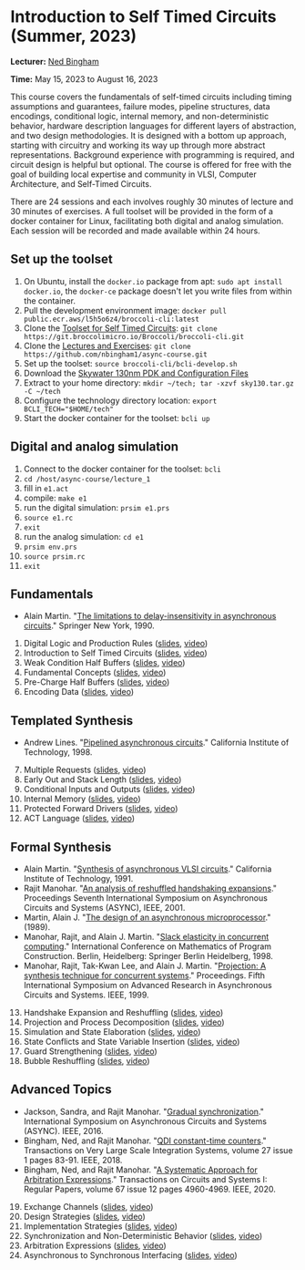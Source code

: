 # Introduction to Self Timed Circuits (Summer, 2023)

**Lecturer:** [Ned Bingham](https://www.nedbingham.com/index.py)

**Time:** May 15, 2023 to August 16, 2023

This course covers the fundamentals of self-timed circuits including timing assumptions and guarantees, failure modes, pipeline structures, data encodings, conditional logic, internal memory, and non-deterministic behavior, hardware description languages for different layers of abstraction, and two design methodologies. It is designed with a bottom up approach, starting with circuitry and working its way up through more abstract representations. Background experience with programming is required, and circuit design is helpful but optional. The course is offered for free with the goal of building local expertise and community in VLSI, Computer Architecture, and Self-Timed Circuits.

There are 24 sessions and each involves roughly 30 minutes of lecture and 30 minutes of exercises. A full toolset will be provided in the form of a docker container for Linux, facilitating both digital and analog simulation. Each session will be recorded and made available within 24 hours.

## Set up the toolset
1. On Ubuntu, install the `docker.io` package from apt: `sudo apt install docker.io`, the `docker-ce` package doesn't let you write files from within the container.
2. Pull the development environment image: `docker pull public.ecr.aws/l5h5o6z4/broccoli-cli:latest`
3. Clone the [Toolset for Self Timed Circuits](https://git.broccolimicro.io/Broccoli/broccoli-cli.git): `git clone https://git.broccolimicro.io/Broccoli/broccoli-cli.git`
4. Clone the [Lectures and Exercises](https://github.com/nbingham1/async-course): `git clone https://github.com/nbingham1/async-course.git`
5. Set up the toolset: `source broccoli-cli/bcli-develop.sh`
6. Download the [Skywater 130nm PDK and Configuration Files](https://broccoli-hosting.s3.us-east-2.amazonaws.com/sky130.tar.gz)
7. Extract to your home directory: `mkdir ~/tech; tar -xzvf sky130.tar.gz -C ~/tech`
8. Configure the technology directory location: `export BCLI_TECH="$HOME/tech"`
9. Start the docker container for the toolset: `bcli up`

## Digital and analog simulation
1. Connect to the docker container for the toolset: `bcli`
2. `cd /host/async-course/lecture_1`
3. fill in `e1.act`
4. compile: `make e1`
5. run the digital simulation: `prsim e1.prs`
6. `source e1.rc`
7. `exit`
8. run the analog simulation: `cd e1`
9. `prsim env.prs`
10. `source prsim.rc`
11. `exit`

## Fundamentals
* Alain Martin. "[The limitations to delay-insensitivity in asynchronous circuits](https://apps.dtic.mil/sti/pdfs/ADA447737.pdf)." Springer New York, 1990.

1. Digital Logic and Production Rules ([slides](https://docs.google.com/presentation/d/1cLKMn4uYdLjXH_-CSFSHtB_IwZgCw5KPNmtQ7OIhKKQ/edit?usp=share_link), [video](https://youtu.be/_dsd3ecJ-8Y))
2. Introduction to Self Timed Circuits ([slides](https://docs.google.com/presentation/d/1OzqIr0iPFxu5Yyru-aGmRNN8m_EwbITPKqGwrZ-rIzQ/edit?usp=share_link), [video](https://youtu.be/nOvawxM2c1I))
3. Weak Condition Half Buffers ([slides](https://docs.google.com/presentation/d/1Ae6GOhyKmqAqawERvFYdDchxlWtKP1cmSZtyE2wq20E/edit?usp=share_link), [video](https://youtu.be/a-rgJJXfn2I))
4. Fundamental Concepts ([slides](https://docs.google.com/presentation/d/1f23xGafgNvVpY4guUtqyL1xsdXDWSiiRfqSzW01iOHA/edit?usp=share_link), [video](https://youtu.be/Im1H-s8ZOvU))
5. Pre-Charge Half Buffers ([slides](https://docs.google.com/presentation/d/1Fg7Uer-RXjpMPTauT6M7l8CnJ1Y1Dcn6qQndKsx_7Bg/edit?usp=share_link), [video](https://youtu.be/6bvNrrWV1Ks))
6. Encoding Data ([slides](https://docs.google.com/presentation/d/1PHXakPZGedAyphqwSpcx1uw0RQ562dQeh3ZTjLnZw2s/edit?usp=share_link), [video](https://youtu.be/PkEi-iDIyPA))

## Templated Synthesis
* Andrew Lines. "[Pipelined asynchronous circuits](https://authors.library.caltech.edu/26834/5/CSTR1998.pdf)." California Institute of Technology, 1998.

7. Multiple Requests ([slides](https://docs.google.com/presentation/d/1s_f3T7RSWY7VonrMGS_M-SNdooi7cuic0O5wLWw85O4/edit?usp=share_link), [video](https://youtu.be/51VIQZzjbcY))
8. Early Out and Stack Length ([slides](https://docs.google.com/presentation/d/1iFA7rXCNSSa9zDEqBfaddh-w30ixjOPi9SmSWKnzHjM/edit?usp=share_link), [video](https://youtu.be/cwQGCfJ8ouQ))
9. Conditional Inputs and Outputs ([slides](https://docs.google.com/presentation/d/1nXX4WGaIJvcG3CUZzMOjIllyQe81UEInZ6kzA65aitg/edit?usp=share_link), [video](https://youtu.be/vPRKxspzhaY))
10. Internal Memory ([slides](https://docs.google.com/presentation/d/1Tme2K670CnikIEX6aqYH_krpukfNJIAZXqUp0d_spv4/edit?usp=share_link), [video](https://youtu.be/iLYEX_bV1-Q))
11. Protected Forward Drivers ([slides](https://docs.google.com/presentation/d/1CO_WGqkgJpxIOGpSIcCbnd1i7_t2oloIKbncIudVl5E/edit?usp=share_link), [video](https://youtu.be/t1L7jFcWvKs))
12. ACT Language ([slides](https://docs.google.com/presentation/d/169Bvo2WfLbIdNftJpTsod2BLpuai5bUOgmNEvfK_cyk/edit?usp=sharing), [video](https://youtu.be/HiLu4iZKn80))

## Formal Synthesis
* Alain Martin. "[Synthesis of asynchronous VLSI circuits](https://authors.library.caltech.edu/26746/2/postscript.pdf)." California Institute of Technology, 1991.
* Rajit Manohar. "[An analysis of reshuffled handshaking expansions](https://csl.yale.edu/~rajit/ps/2phase.pdf)." Proceedings Seventh International Symposium on Asynchronous Circuits and Systems (ASYNC), IEEE, 2001.
* Martin, Alain J. "[The design of an asynchronous microprocessor](https://authors.library.caltech.edu/26709/2/postscript.pdf)." (1989).
* Manohar, Rajit, and Alain J. Martin. "[Slack elasticity in concurrent computing](https://csl.yale.edu/~rajit/ps/mpc98.pdf)." International Conference on Mathematics of Program Construction. Berlin, Heidelberg: Springer Berlin Heidelberg, 1998.
* Manohar, Rajit, Tak-Kwan Lee, and Alain J. Martin. "[Projection: A synthesis technique for concurrent systems](https://csl.yale.edu/~rajit/ps/proj.pdf)." Proceedings. Fifth International Symposium on Advanced Research in Asynchronous Circuits and Systems. IEEE, 1999.

13. Handshake Expansion and Reshuffling ([slides](https://docs.google.com/presentation/d/1Cjdcc43FuQkDwYWfZaaUgW7zwDpzmnJi6e053RyDCiI/edit?usp=share_link), [video](https://youtu.be/sAV6k8oy0qQ))
14. Projection and Process Decomposition ([slides](https://docs.google.com/presentation/d/1fXyl0wN0fv4famViQDVF_8QApX_w_qpV0blpjHbfB8M/edit?usp=share_link), [video](https://youtu.be/vEq8xGYPv1c))
15. Simulation and State Elaboration ([slides](https://docs.google.com/presentation/d/1EAigIlVp28rD18Mkruxvsko_O_NQGI2qISWhO0gteHo/edit?usp=share_link), [video](https://youtu.be/YvWJSxtVFVU))
16. State Conflicts and State Variable Insertion ([slides](https://docs.google.com/presentation/d/1NI-LZrIMI5yvlKZjqODRm32WSbFEpjYA7WzkWfSq0Ug/edit?usp=sharing), [video](https://youtu.be/yjr1paF0nZA))
17. Guard Strengthening ([slides](https://docs.google.com/presentation/d/1S8ujsxvv7ltKwSV2uigVr-9X6ETQeYiRBgNnjnOvZWQ/edit?usp=sharing), [video](https://youtu.be/ng_nlX8wLdg))
18. Bubble Reshuffling ([slides](https://docs.google.com/presentation/d/1pYNqix_kSkc02P3PfxtAyoQcAnKbhx0ZJ0ZSoFoJegI/edit?usp=sharing), [video](https://youtu.be/yPcKZXKuYLM))

## Advanced Topics
* Jackson, Sandra, and Rajit Manohar. "[Gradual synchronization](https://csl.yale.edu/~rajit/ps/gsync.pdf)." International Symposium on Asynchronous Circuits and Systems (ASYNC). IEEE, 2016.
* Bingham, Ned, and Rajit Manohar. "[QDI constant-time counters](https://www.nedbingham.com/papers/counter/QDI%20Constant%20Time%20Counters.pdf)." Transactions on Very Large Scale Integration Systems, volume 27 issue 1 pages 83-91. IEEE, 2018.
* Bingham, Ned, and Rajit Manohar. "[A Systematic Approach for Arbitration Expressions](https://nedbingham.com/papers/arbiters/A%20Systematic%20Approach%20for%20Arbitration%20Expressions.pdf)." Transactions on Circuits and Systems I: Regular Papers, volume 67 issue 12 pages 4960-4969. IEEE, 2020.

19. Exchange Channels ([slides](https://docs.google.com/presentation/d/1bujkCqs-5HKKHDRdo_iM0S6Byzh8RAWoymV6BtUTdvA/edit?usp=sharing), [video](https://youtu.be/Axt62h4xwpE))
20. Design Strategies ([slides](https://docs.google.com/presentation/d/1735DeGTcIrFjmesAWIuHNHNa_zZTKaqzHVCPDckyKU8/edit?usp=sharing), [video](https://youtu.be/q-kXIVXnIqM))
21. Implementation Strategies ([slides](https://docs.google.com/presentation/d/1uSolp00w9HCGm745ZWZ_vtcJndgYpUsQVVaFwhME5N4/edit?usp=sharing), [video](https://youtu.be/nqi-XvYiTXQ))
22. Synchronization and Non-Deterministic Behavior ([slides](https://docs.google.com/presentation/d/1ybkYp-tTL46dY55aAq2HqurGcnwElfrnLPaaca4T1Fg/edit?usp=sharing), [video](https://youtu.be/HFPgRnr1A4M))
23. Arbitration Expressions ([slides](https://docs.google.com/presentation/d/1hfMYihDBMVtDfJ3LPqE1Yk6iAPw83NG43BmTYJZF1TI/edit?usp=sharing), [video](https://youtu.be/p67RmRL7C_s))
24. Asynchronous to Synchronous Interfacing ([slides](https://docs.google.com/presentation/d/1UyWOnfrYo1JnUG4SKZ8hMDjiY-bNxN9FPVhxRP5AcuY/edit?usp=sharing), [video](https://youtu.be/PC8Rf9AMBHE))
